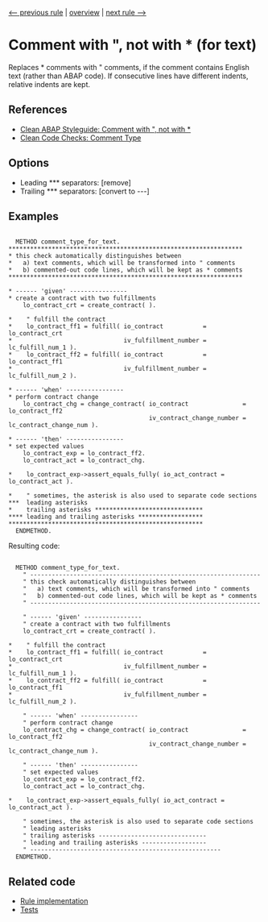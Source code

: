 [<-- previous rule](AbapDocLangRule.md) | [overview](../rules.md) | [next rule -->](EndOfCommentRule.md)

# Comment with ", not with \* \(for text\)

Replaces \* comments with " comments, if the comment contains English text \(rather than ABAP code\). If consecutive lines have different indents, relative indents are kept.

## References

* [Clean ABAP Styleguide: Comment with ", not with \*](https://github.com/SAP/styleguides/blob/main/clean-abap/CleanABAP.md#comment-with--not-with-)
* [Clean Code Checks: Comment Type](https://github.com/SAP/code-pal-for-abap/blob/master/docs/checks/comment-type.md)

## Options

* Leading \*\*\* separators: \[remove\]
* Trailing \*\*\* separators: \[convert to ---\]

## Examples


```ABAP

  METHOD comment_type_for_text.
*****************************************************************
* this check automatically distinguishes between 
*   a) text comments, which will be transformed into " comments
*   b) commented-out code lines, which will be kept as * comments
*****************************************************************

* ------ 'given' ----------------
* create a contract with two fulfillments 
    lo_contract_crt = create_contract( ).

*    " fulfill the contract
*    lo_contract_ff1 = fulfill( io_contract           = lo_contract_crt
*                               iv_fulfillment_number = lc_fulfill_num_1 ).
*    lo_contract_ff2 = fulfill( io_contract           = lo_contract_ff1
*                               iv_fulfillment_number = lc_fulfill_num_2 ).

* ------ 'when' ----------------
* perform contract change
    lo_contract_chg = change_contract( io_contract               = lo_contract_ff2
                                       iv_contract_change_number = lc_contract_change_num ).

* ------ 'then' ----------------
* set expected values 
    lo_contract_exp = lo_contract_ff2.
    lo_contract_act = lo_contract_chg.

*    lo_contract_exp->assert_equals_fully( io_act_contract = lo_contract_act ).

*    " sometimes, the asterisk is also used to separate code sections
***  leading asterisks
*    trailing asterisks ******************************
**** leading and trailing asterisks ******************
******************************************************
  ENDMETHOD.
```

Resulting code:

```ABAP

  METHOD comment_type_for_text.
    " ----------------------------------------------------------------
    " this check automatically distinguishes between 
    "   a) text comments, which will be transformed into " comments
    "   b) commented-out code lines, which will be kept as * comments
    " ----------------------------------------------------------------

    " ------ 'given' ----------------
    " create a contract with two fulfillments 
    lo_contract_crt = create_contract( ).

*    " fulfill the contract
*    lo_contract_ff1 = fulfill( io_contract           = lo_contract_crt
*                               iv_fulfillment_number = lc_fulfill_num_1 ).
*    lo_contract_ff2 = fulfill( io_contract           = lo_contract_ff1
*                               iv_fulfillment_number = lc_fulfill_num_2 ).

    " ------ 'when' ----------------
    " perform contract change
    lo_contract_chg = change_contract( io_contract               = lo_contract_ff2
                                       iv_contract_change_number = lc_contract_change_num ).

    " ------ 'then' ----------------
    " set expected values 
    lo_contract_exp = lo_contract_ff2.
    lo_contract_act = lo_contract_chg.

*    lo_contract_exp->assert_equals_fully( io_act_contract = lo_contract_act ).

    " sometimes, the asterisk is also used to separate code sections
    " leading asterisks
    " trailing asterisks ------------------------------
    " leading and trailing asterisks ------------------
    " -----------------------------------------------------
  ENDMETHOD.
```

## Related code

* [Rule implementation](../../com.sap.adt.abapcleaner/src/com/sap/adt/abapcleaner/rules/syntax/CommentTypeRule.java)
* [Tests](../../test/com.sap.adt.abapcleaner.test/src/com/sap/adt/abapcleaner/rules/syntax/CommentTypeTest.java)

